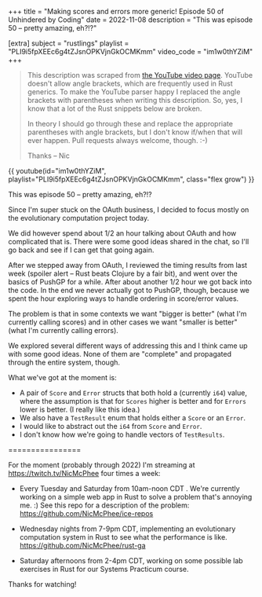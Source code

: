 +++
title = "Making scores and errors more generic! Episode 50 of Unhindered by Coding"
date = 2022-11-08
description = "This was episode 50 – pretty amazing, eh?!?"

[extra]
subject = "rustlings"
playlist = "PLI9i5fpXEEc6g4tZJsnOPKVjnGkOCMKmm"
video_code = "im1w0thYZiM"
+++

> This description was scraped from
> [the YouTube video page](https://www.youtube.com/watch?v=im1w0thYZiM&list=PLI9i5fpXEEc6g4tZJsnOPKVjnGkOCMKmm).
> YouTube doesn't allow angle brackets, which are frequently used
> in Rust generics. To make the YouTube parser happy I replaced the
> angle brackets with parentheses when writing this description.
> So, yes, I know that a lot of the Rust snippets below are broken.
>
> In theory I should go through these and replace
> the appropriate parentheses with angle brackets, but I don't
> know if/when that will ever happen. Pull requests always
> welcome, though. :-)
>
> Thanks – Nic

<div>
 {{ 
    youtube(id="im1w0thYZiM", playlist="PLI9i5fpXEEc6g4tZJsnOPKVjnGkOCMKmm", class="flex grow")
 }} 
</div>

This was episode 50 – pretty amazing, eh?!?

Since I'm super stuck on the OAuth business, I decided to focus mostly on the evolutionary computation project today.

We did however spend about 1/2 an hour talking about OAuth and how complicated that is. There were some good ideas shared in the chat, so I'll go back and see if I can get that going again.

After we stepped away from OAuth, I reviewed the timing results from last week (spoiler alert – Rust beats Clojure by a fair bit), and went over the basics of PushGP for a while. After about another 1/2 hour we got back into the code. In the end we never actually got to PushGP, though, because we spent the hour exploring ways to handle ordering in score/error values. 

The problem is that in some contexts we want "bigger is better" (what I'm currently calling scores) and in other cases we want "smaller is better" (what I'm currently calling errors).

We explored several different ways of addressing this and I think came up with some good ideas. None of them are "complete" and propagated through the entire system, though.

What we've got at the moment is:

* A pair of `Score` and `Error` structs that both hold a (currently `i64`) value, where the assumption is that for  `Scores` higher is better and for `Errors` lower is better. (I really like this idea.)
* We also have a `TestResult` enum that holds either a `Score` or an `Error`.
* I would like to abstract out the `i64` from `Score` and `Error`.
* I don't know how we're going to handle vectors of `TestResults`.

================

For the moment (probably through 2022) I'm streaming at https://twitch.tv/NicMcPhee four times a week:

* Every Tuesday and Saturday from 10am-noon CDT . We're currently working on a simple web app in Rust to solve a problem that's annoying me. :) See this repo for a description of the problem: https://github.com/NicMcPhee/ice-repos

* Wednesday nights from 7-9pm CDT, implementing an evolutionary computation system in Rust to see what the performance is like. https://github.com/NicMcPhee/rust-ga

* Saturday afternoons from 2-4pm CDT, working on some possible lab exercises in Rust for our Systems Practicum course.

Thanks for watching!
